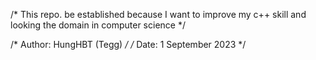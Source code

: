 /* This repo. be established because I want to improve my c++ skill and looking the domain in computer science */

/* Author: HungHBT (Tegg) */
/* Date: 1 September 2023 */
